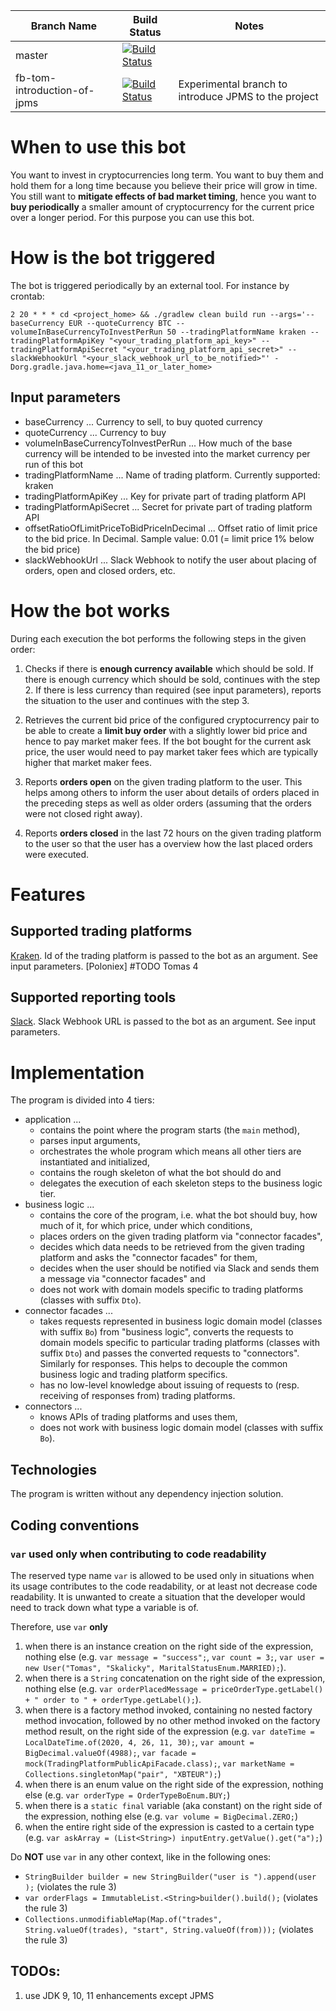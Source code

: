 | Branch Name | Build Status | Notes |
| ----------- | ------------ | ----- |
| master | [![Build Status](https://travis-ci.com/tomas-skalicky/crypto-bot.svg?branch=master)](https://travis-ci.com/tomas-skalicky/crypto-bot) | |
| fb-tom-introduction-of-jpms | [![Build Status](https://travis-ci.com/tomas-skalicky/crypto-bot.svg?branch=fb-tom-introduction-of-jpms)](https://travis-ci.com/tomas-skalicky/crypto-bot) | Experimental branch to introduce JPMS to the project |

# When to use this bot

You want to invest in cryptocurrencies long term. You want to buy
them and hold them for a long time because you believe their price will grow
in time. You still want to **mitigate effects of bad market timing**, hence
you want to **buy periodically** a smaller amount of cryptocurrency for the
current price over a longer period. For this purpose you can use this bot.

# How is the bot triggered

The bot is triggered periodically by an external tool. For instance by crontab:

```shell script
2 20 * * * cd <project_home> && ./gradlew clean build run --args='--baseCurrency EUR --quoteCurrency BTC --volumeInBaseCurrencyToInvestPerRun 50 --tradingPlatformName kraken --tradingPlatformApiKey "<your_trading_platform_api_key>" --tradingPlatformApiSecret "<your_trading_platform_api_secret>" --slackWebhookUrl "<your_slack_webhook_url_to_be_notified>"' -Dorg.gradle.java.home=<java_11_or_later_home>
```

## Input parameters

* baseCurrency ... Currency to sell, to buy quoted currency
* quoteCurrency ... Currency to buy
* volumeInBaseCurrencyToInvestPerRun ... How much of the base currency
will be intended to be invested into the market currency per run of this bot
* tradingPlatformName ... Name of trading platform. Currently supported: kraken
* tradingPlatformApiKey ... Key for private part of trading platform API
* tradingPlatformApiSecret ... Secret for private part of trading platform API
* offsetRatioOfLimitPriceToBidPriceInDecimal ... Offset ratio of limit price
to the bid price. In Decimal. Sample value: 0.01 (= limit price 1% below
the bid price)
* slackWebhookUrl ... Slack Webhook to notify the user about placing of orders,
open and closed orders, etc.

# How the bot works

During each execution the bot performs the following steps in the given order:

1. Checks if there is **enough currency available** which should be sold.
If there is enough currency which should be sold, continues with the step 2.
If there is less currency than required (see input parameters), reports the
situation to the user and continues with the step 3. 

1. Retrieves the current bid price of the configured cryptocurrency pair to
be able to create a **limit buy order** with a slightly lower bid price and
hence to pay market maker fees. If the bot bought for the current ask price,
the user would need to pay market taker fees which are typically higher that
market maker fees.

1. Reports **orders open** on the given trading platform to
the user. This helps among others to inform the user about details of orders
placed in the preceding steps as well as older orders (assuming that the orders
were not closed right away).

1. Reports **orders closed** in the last 72 hours on the given trading
platform to the user so that the user has a overview how the last placed
orders were executed.

# Features

## Supported trading platforms

[Kraken](https://www.kraken.com/). Id of the trading platform is passed to
the bot as an argument. See input parameters.
[Poloniex]
#TODO Tomas 4

## Supported reporting tools

[Slack](https://slack.com/). Slack Webhook URL is passed to the bot as an
argument. See input parameters.

# Implementation

The program is divided into 4 tiers:

* application ... 
  * contains the point where the program starts (the `main` method),
  * parses input arguments,
  * orchestrates the whole program which means all other tiers are instantiated
and initialized,
  * contains the rough skeleton of what the bot should do and
  * delegates the execution of each skeleton steps to the business logic tier.
* business logic ...
  * contains the core of the program, i.e. what the bot should buy, how much
of it, for which price, under which conditions,
  * places orders on the given trading platform via "connector facades",
  * decides which data needs to be retrieved from the given trading
platform and asks the "connector facades" for them,
  * decides when the user should be notified via Slack and sends them a message
via "connector facades" and
  * does not work with domain models specific to trading platforms (classes with
suffix `Dto`).
* connector facades ...
  * takes requests represented in business logic domain model (classes with
suffix `Bo`) from "business logic", converts the requests to domain models
specific to particular trading platforms (classes with suffix `Dto`) and
passes the converted requests to "connectors". Similarly for responses. This
helps to decouple the common business logic and trading platform specifics.
  * has no low-level knowledge about issuing of requests to (resp. receiving of
responses from) trading platforms.
* connectors ...
  * knows APIs of trading platforms and uses them,
  * does not work with business logic domain model (classes with suffix `Bo`).

## Technologies

The program is written without any dependency injection solution.

## Coding conventions

### `var` used only when contributing to code readability

The reserved type name `var` is allowed to be used only in situations when
its usage contributes to the code readability, or at least not decrease code
readability. It is unwanted to create a situation that the developer would need
to track down what type a variable is of.

Therefore, use `var` **only**
1. when there is an instance creation on the right side of the
expression, nothing else (e.g. `var message = "success";`, `var count = 3;`,
`var user = new User("Tomas", "Skalicky", MaritalStatusEnum.MARRIED);`).
1. when there is a `String` concatenation on the right side of the
expression, nothing else (e.g.
`var orderPlacedMessage = priceOrderType.getLabel() + " order to " +
orderType.getLabel();`).
1. when there is a factory method invoked, containing no nested factory
method invocation, followed by no other method
invoked on the factory method result, on the right side of
the expression (e.g. `var dateTime = LocalDateTime.of(2020, 4, 26, 11, 30);`,
`var amount = BigDecimal.valueOf(4988);`,
`var facade = mock(TradingPlatformPublicApiFacade.class);`,
`var marketName = Collections.singletonMap("pair", "XBTEUR");`)
1. when there is an enum value on the right side of the expression, nothing
else (e.g. `var orderType = OrderTypeBoEnum.BUY;`)
1. when there is a `static final` variable (aka constant) on the right side of
the expression, nothing else (e.g. `var volume = BigDecimal.ZERO;`)
1. when the entire right side of the expression is casted to a certain type (e.g.
`var askArray = (List<String>) inputEntry.getValue().get("a");`)

Do **NOT** use `var` in any other context, like in the following ones:
* `StringBuilder builder = new StringBuilder("user is ").append(user
);` (violates the rule 3)
* `var orderFlags = ImmutableList.<String>builder().build();` (violates
the rule 3)
* `Collections.unmodifiableMap(Map.of("trades", String.valueOf(trades),
"start", String.valueOf(from)));` (violates the rule 3)

## TODOs:
1) use JDK 9, 10, 11 enhancements except JPMS
